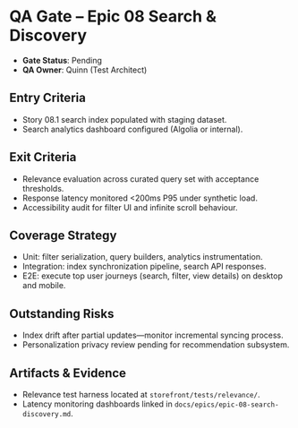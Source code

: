 # QA Gate – Epic 08 Search & Discovery

- **Gate Status**: Pending
- **QA Owner**: Quinn (Test Architect)

## Entry Criteria
- Story 08.1 search index populated with staging dataset.
- Search analytics dashboard configured (Algolia or internal).

## Exit Criteria
- Relevance evaluation across curated query set with acceptance thresholds.
- Response latency monitored <200ms P95 under synthetic load.
- Accessibility audit for filter UI and infinite scroll behaviour.

## Coverage Strategy
- Unit: filter serialization, query builders, analytics instrumentation.
- Integration: index synchronization pipeline, search API responses.
- E2E: execute top user journeys (search, filter, view details) on desktop and mobile.

## Outstanding Risks
- Index drift after partial updates—monitor incremental syncing process.
- Personalization privacy review pending for recommendation subsystem.

## Artifacts & Evidence
- Relevance test harness located at `storefront/tests/relevance/`.
- Latency monitoring dashboards linked in `docs/epics/epic-08-search-discovery.md`.
